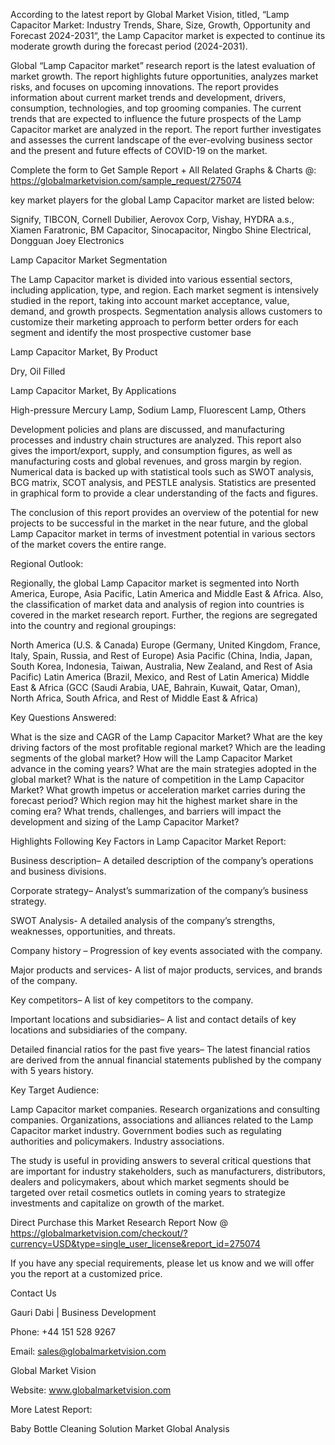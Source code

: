According to the latest report by Global Market Vision, titled, “Lamp Capacitor Market: Industry Trends, Share, Size, Growth, Opportunity and Forecast 2024-2031“, the Lamp Capacitor market is expected to continue its moderate growth during the forecast period (2024-2031).

Global “Lamp Capacitor market” research report is the latest evaluation of market growth. The report highlights future opportunities, analyzes market risks, and focuses on upcoming innovations. The report provides information about current market trends and development, drivers, consumption, technologies, and top grooming companies. The current trends that are expected to influence the future prospects of the Lamp Capacitor market are analyzed in the report. The report further investigates and assesses the current landscape of the ever-evolving business sector and the present and future effects of COVID-19 on the market.

Complete the form to Get Sample Report + All Related Graphs & Charts @: https://globalmarketvision.com/sample_request/275074

key market players for the global Lamp Capacitor market are listed below:

Signify, TIBCON, Cornell Dubilier, Aerovox Corp, Vishay, HYDRA a.s., Xiamen Faratronic, BM Capacitor, Sinocapacitor, Ningbo Shine Electrical, Dongguan Joey Electronics

Lamp Capacitor Market Segmentation

The Lamp Capacitor market is divided into various essential sectors, including application, type, and region. Each market segment is intensively studied in the report, taking into account market acceptance, value, demand, and growth prospects. Segmentation analysis allows customers to customize their marketing approach to perform better orders for each segment and identify the most prospective customer base

Lamp Capacitor Market, By Product

Dry, Oil Filled

Lamp Capacitor Market, By Applications

High-pressure Mercury Lamp, Sodium Lamp, Fluorescent Lamp, Others

Development policies and plans are discussed, and manufacturing processes and industry chain structures are analyzed. This report also gives the import/export, supply, and consumption figures, as well as manufacturing costs and global revenues, and gross margin by region. Numerical data is backed up with statistical tools such as SWOT analysis, BCG matrix, SCOT analysis, and PESTLE analysis. Statistics are presented in graphical form to provide a clear understanding of the facts and figures.

The conclusion of this report provides an overview of the potential for new projects to be successful in the market in the near future, and the global Lamp Capacitor market in terms of investment potential in various sectors of the market covers the entire range.

Regional Outlook:

Regionally, the global Lamp Capacitor market is segmented into North America, Europe, Asia Pacific, Latin America and Middle East & Africa. Also, the classification of market data and analysis of region into countries is covered in the market research report. Further, the regions are segregated into the country and regional groupings:

North America (U.S. & Canada)
Europe (Germany, United Kingdom, France, Italy, Spain, Russia, and Rest of Europe)
Asia Pacific (China, India, Japan, South Korea, Indonesia, Taiwan, Australia, New Zealand, and Rest of Asia Pacific)
Latin America (Brazil, Mexico, and Rest of Latin America)
Middle East & Africa (GCC (Saudi Arabia, UAE, Bahrain, Kuwait, Qatar, Oman), North Africa, South Africa, and Rest of Middle East & Africa)

Key Questions Answered:

What is the size and CAGR of the Lamp Capacitor Market?
What are the key driving factors of the most profitable regional market?
Which are the leading segments of the global market?
How will the Lamp Capacitor Market advance in the coming years?
What are the main strategies adopted in the global market?
What is the nature of competition in the Lamp Capacitor Market?
What growth impetus or acceleration market carries during the forecast period?
Which region may hit the highest market share in the coming era?
What trends, challenges, and barriers will impact the development and sizing of the Lamp Capacitor Market?

Highlights Following Key Factors in Lamp Capacitor Market Report:

Business description– A detailed description of the company’s operations and business divisions.

Corporate strategy– Analyst’s summarization of the company’s business strategy.

SWOT Analysis- A detailed analysis of the company’s strengths, weaknesses, opportunities, and threats.

Company history – Progression of key events associated with the company.

Major products and services- A list of major products, services, and brands of the company.

Key competitors– A list of key competitors to the company.

Important locations and subsidiaries– A list and contact details of key locations and subsidiaries of the company.

Detailed financial ratios for the past five years– The latest financial ratios are derived from the annual financial statements published by the company with 5 years history.

Key Target Audience:

Lamp Capacitor market companies.
Research organizations and consulting companies.
Organizations, associations and alliances related to the Lamp Capacitor market industry.
Government bodies such as regulating authorities and policymakers.
Industry associations.

The study is useful in providing answers to several critical questions that are important for industry stakeholders, such as manufacturers, distributors, dealers and policymakers, about which market segments should be targeted over retail cosmetics outlets in coming years to strategize investments and capitalize on growth of the market.

Direct Purchase this Market Research Report Now @ https://globalmarketvision.com/checkout/?currency=USD&type=single_user_license&report_id=275074

If you have any special requirements, please let us know and we will offer you the report at a customized price.

Contact Us

Gauri Dabi | Business Development

Phone: +44 151 528 9267

Email: sales@globalmarketvision.com

Global Market Vision

Website: www.globalmarketvision.com




More Latest Report:

Baby Bottle Cleaning Solution Market Global Analysis

